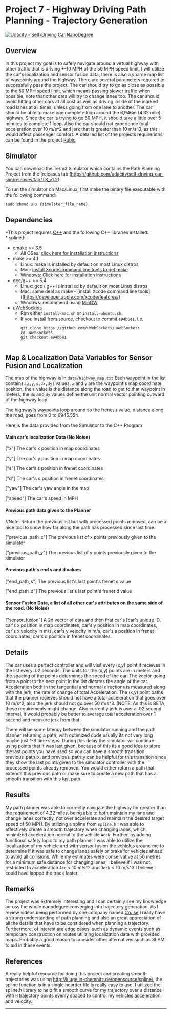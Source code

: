 # Project 7 - Highway Driving Path Planning - Trajectory Generation

[![Udacity - Self-Driving Car NanoDegree](https://s3.amazonaws.com/udacity-sdc/github/shield-carnd.svg)](http://www.udacity.com/drive)


Overview
---
    
In this project my goal is to safely navigate around a virtual highway with other traffic that is driving +-10 MPH of the 50 MPH speed limit. I will utilize the car's localization and sensor fusion data, there is also a sparse map list of waypoints around the highway. There are several parameters required to successfully pass the project.  The car should try to go as close as possible to the 50 MPH speed limit, which means passing slower traffic when possible, note that other cars will try to change lanes too. The car should avoid hitting other cars at all cost as well as driving inside of the marked road lanes at all times, unless going from one lane to another. The car should be able to make one complete loop around the 6,946m (4.32 mile) highway. Since the car is trying to go 50 MPH, it should take a little over 5 minutes to complete 1 loop. Also the car should not experience total acceleration over 10 m/s^2 and jerk that is greater than 10 m/s^3, as this would affect passenger comfort.  A detailed list of the projects requiremtns can be found in the project [Rubic](https://review.udacity.com/#!/rubrics/1971/view)    

Simulator
---  

You can download the Term3 Simulator which contains the Path Planning Project from the [releases tab (https://github.com/udacity/self-driving-car-sim/releases/tag/T3_v1.2).  

To run the simulator on Mac/Linux, first make the binary file executable with the following command:
```shell
sudo chmod u+x {simulator_file_name}
```

Dependencies
---

*This project requires [C++](https://isocpp.org/) and the following C++ libraries installed:  
    * spline.h
* cmake >= 3.5
  * All OSes: [click here for installation instructions](https://cmake.org/install/)
* make >= 4.1
  * Linux: make is installed by default on most Linux distros
  * Mac: [install Xcode command line tools to get make](https://developer.apple.com/xcode/features/)
  * Windows: [Click here for installation instructions](http://gnuwin32.sourceforge.net/packages/make.htm)
* gcc/g++ >= 5.4
  * Linux: gcc / g++ is installed by default on most Linux distros
  * Mac: same deal as make - [install Xcode command line tools]((https://developer.apple.com/xcode/features/)
  * Windows: recommend using [MinGW](http://www.mingw.org/)
* [uWebSockets](https://github.com/uWebSockets/uWebSockets)
  * Run either `install-mac.sh` or `install-ubuntu.sh`.
  * If you install from source, checkout to commit `e94b6e1`, i.e.
    ```
    git clone https://github.com/uWebSockets/uWebSockets 
    cd uWebSockets
    git checkout e94b6e1
    ``  
Map & Localization Data Variables for Sensor Fusion and Localization
---  

The map of the highway is in `data/highway_map.txt`
Each waypoint in the list contains  `[x,y,s,dx,dy]` values. `x` and `y` are the waypoint's map coordinate position, the `s` value is the distance along the road to get to that waypoint in meters, the `dx` and `dy` values define the unit normal vector pointing outward of the highway loop.

The highway's waypoints loop around so the frenet `s` value, distance along the road, goes from 0 to 6945.554.


Here is the data provided from the Simulator to the C++ Program

#### Main car's localization Data (No Noise)

["x"] The car's x position in map coordinates

["y"] The car's y position in map coordinates

["s"] The car's s position in frenet coordinates

["d"] The car's d position in frenet coordinates

["yaw"] The car's yaw angle in the map

["speed"] The car's speed in MPH

#### Previous path data given to the Planner

//Note: Return the previous list but with processed points removed, can be a nice tool to show how far along
the path has processed since last time. 

["previous_path_x"] The previous list of x points previously given to the simulator

["previous_path_y"] The previous list of y points previously given to the simulator

#### Previous path's end s and d values 

["end_path_s"] The previous list's last point's frenet s value

["end_path_d"] The previous list's last point's frenet d value

#### Sensor Fusion Data, a list of all other car's attributes on the same side of the road. (No Noise)

["sensor_fusion"] A 2d vector of cars and then that car's [car's unique ID, car's x position in map coordinates, car's y position in map coordinates, car's x velocity in m/s, car's y velocity in m/s, car's s position in frenet coordinates, car's d position in frenet coordinates. 

Details
---  

The car uses a perfect controller and will visit every (x,y) point it recieves in the list every .02 seconds. The units for the (x,y) points are in meters and the spacing of the points determines the speed of the car. The vector going from a point to the next point in the list dictates the angle of the car. Acceleration both in the tangential and normal directions is measured along with the jerk, the rate of change of total Acceleration. The (x,y) point paths that the planner recieves should not have a total acceleration that goes over 10 m/s^2, also the jerk should not go over 50 m/s^3. (NOTE: As this is BETA, these requirements might change. Also currently jerk is over a .02 second interval, it would probably be better to average total acceleration over 1 second and measure jerk from that.

There will be some latency between the simulator running and the path planner returning a path, with optimized code usually its not very long maybe just 1-3 time steps. During this delay the simulator will continue using points that it was last given, because of this its a good idea to store the last points you have used so you can have a smooth transition. previous_path_x, and previous_path_y can be helpful for this transition since they show the last points given to the simulator controller with the processed points already removed. You would either return a path that extends this previous path or make sure to create a new path that has a smooth transition with this last path.

Results
---

My path planner was able to correctly navigate the highway for greater than the requirement of 4.32 miles, being able to both maintain my lane and change lanes correctly, not over accelerate and maintain the desired target speed of 50 MPH.  By utilizing a spline from `spline.h` I was able to effectively create a smooth trajectory when changing lanes, which minimized acceleration normal to the vehicle `AccN`.  Further, by adding functional safety logic to my path planner I was able to utilize the localization of my vehicle and with sensor fusion the vehicles around me to determine if it was safe to change lanes safely or brake for vehicles ahead to avoid all collisions.  While my estimates were conservative at 50 metres for a minimum safe distance for changing lanes; I believe if I was not restricted to acceleration `Acc` < 10 m/s^2 and `Jerk` < 10 m/s^3 I believe I could have lapped the track faster.  

Remarks
--- 

The project was extremely interesting and I can certainly see my knowledge across the whole nanodegree converging into trajectory generation.  As I review videos being performed by one company named [Cruise](https://www.getcruise.com/) I really have a strong understanding of path planning and also an great appreciation of all the details that have to be considered when planning a trajectory.  Furthermore, of interest are edge cases, such as dynamic events such as temporary construction on routes utilizing localization data with provided maps.  Probably a good reason to consider other alternatives such as SLAM to aid in these events.


References
--- 

A really helpful resource for doing this project and creating smooth trajectories was using http://kluge.in-chemnitz.de/opensource/spline/, the spline function is in a single hearder file is really easy to use.  I utilized the spline.h library to help fit a smooth curve for my trajectory over a distance with `N` trajectory points evenly spaced to control my vehicles acceleration and velocity.

---


